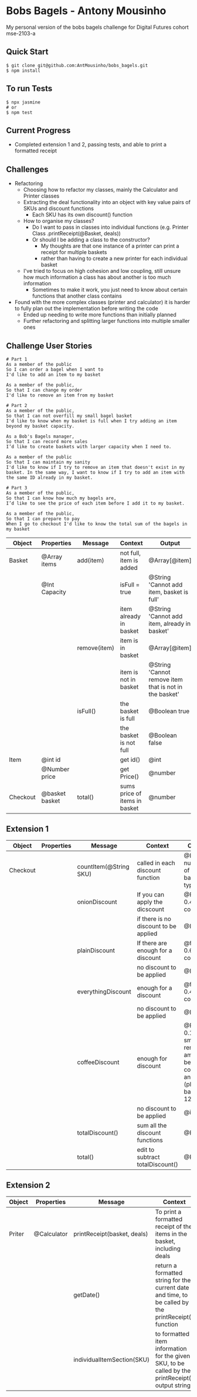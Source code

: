 # Bobs Bagels - Antony Mousinho
My personal version of the bobs bagels challenge for Digital Futures cohort mse-2103-a

## Quick Start
```
$ git clone git@github.com:AntMousinho/bobs_bagels.git
$ npm install
```

## To run Tests
```
$ npx jasmine
# or
$ npm test
```

## Current Progress
- Completed extension 1 and 2, passing tests, and able to print a formatted receipt

## Challenges
- Refactoring
    - Choosing how to refactor my classes, mainly the Calculator and Printer classes
    - Extracting the deal functionality into an object with key value pairs of SKUs and discount functions
        - Each SKU has its own discount() function
    - How to organise my classes?
        - Do I want to pass in classes into individual functions (e.g. Printer Class .printReceipt(@Basket, deals))
        - Or should I be adding a class to the constructor?
            - My thoughts are that one instance of a printer can print a receipt for multiple baskets
            - rather than having to create a new printer for each individual basket
    - I've tried to focus on high cohesion and low coupling, still unsure how much information a class has about another is too much information
        - Sometimes to make it work, you just need to know about certain functions that another class contains
- Found with the more complex classes (printer and calculator) it is harder to fully plan out the implementation before writing the code
    - Ended up needing to write more functions than initially planned
    - Further refactoring and splitting larger functions into multiple smaller ones


## Challenge User Stories
```
# Part 1
As a member of the public
So I can order a bagel when I want to
I'd like to add an item to my basket

As a member of the public,
So that I can change my order
I'd like to remove an item from my basket
```
```
# Part 2
As a member of the public,
So that I can not overfill my small bagel basket
I'd like to know when my basket is full when I try adding an item beyond my basket capacity.

As a Bob's Bagels manager,
So that I can record more sales
I’d like to create baskets with larger capacity when I need to.

As a member of the public
So that I can maintain my sanity
I'd like to know if I try to remove an item that doesn't exist in my basket. In the same way, I want to know if I try to add an item with the same ID already in my basket.
```
```
# Part 3
As a member of the public,
So that I can know how much my bagels are,
I’d like to see the price of each item before I add it to my basket.

As a member of the public,
So that I can prepare to pay
When I go to checkout I'd like to know the total sum of the bagels in my basket
```

| Object | Properties | Message | Context | Output | Done |
| - | - | - | - | - | - |
| Basket | @Array items | add(item) | not full, item is added | @Array[@item] | ✅ |
|  | @Int Capacity |  | isFull = true | @String 'Cannot add item, basket is full' | ✅ |
|  |  |  | item already in basket | @String 'Cannot add item, already in basket' | ✅ |
|  |  | remove(item) | item is in basket | @Array[@item] | ✅ |
|  |  |  | item is not in basket | @String 'Cannot remove item that is not in the basket' | ✅ |
|  |  | isFull() | the basket is full | @Boolean true | ✅ |
|  |  |  | the basket is not full | @Boolean false | ✅ |
| Item | @int id |  | get id() | @int | ✅ |
|  | @Number price |  | get Price() | @number | ✅ |
| Checkout | @basket basket | total() | sums price of items in basket | @number | ✅ |

## Extension 1
| Object | Properties | Message | Context | Output | Done |
| - | - | - | - | - | - |
| Checkout |  | countItem(@String SKU) | called in each discount function | @Int number of each bagel type | ✅ |
|  |  | onionDiscount | If you can apply the dicscount | @Float 0.45 * count/6   | ✅ |
|  |  |  | if there is no discount to be applied | @Int 0  | ✅ |
|  |  | plainDiscount | If there are enough for a discount | @float, 0.69 * count/12 | ✅ |
|  |  |  | no discount to be applied | @Int 0 | ✅ |
|  |  | everythingDiscount | enough for a discount | @float 0.45 * count / 6 | ✅ |
|  |  |  | no discount to be applied | @Int 0 | ✅ |
|  |  | coffeeDiscount | enough for discount | @Float 0.13 * smallest remaining amount between coffee and (plain bagel % 12) | ✅ |
|  |  |  | no discount to be applied | @int 0 | ✅ |
|  |  | totalDiscount() | sum all the discount functions | @Float | ✅ |
|  |  | total() | edit to subtract totalDiscount() | @Float | ✅ |


## Extension 2

| Object | Properties | Message | Context | Output | Done |
| - | - | - | - | - | - |
| Priter | @Calculator | printReceipt(basket, deals) | To print a formatted receipt of the items in the basket, including deals | @String | ✅ |
|  |  | getDate() | return a formatted string for the current date and time, to be called by the printReceipt() function | @String | ✅ |
|  |  | individualItemSection(SKU) | to formatted item information for the given SKU, to be called by the printReceipt() output string | @String | ✅ |
